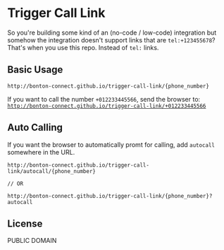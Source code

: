 # Trigger Call Link

So you're building some kind of an (no-code / low-code) integration but somehow
the integration doesn't support links that are `tel:+123455678`? That's when you
use this repo. Instead of `tel:` links.


## Basic Usage
```
http://bonton-connect.github.io/trigger-call-link/{phone_number}
```

If you want to call the number `+012233445566`, send the
browser to: [`http://bonton-connect.github.io/trigger-call-link/+012233445566`](http://bonton-connect.github.io/trigger-call-link/+012233445566)

## Auto Calling

If you want the browser to automatically promt for calling, add `autocall` somewhere in the URL.

```
http://bonton-connect.github.io/trigger-call-link/autocall/{phone_number}

// OR

http://bonton-connect.github.io/trigger-call-link/{phone_number}?autocall
```

## License

PUBLIC DOMAIN